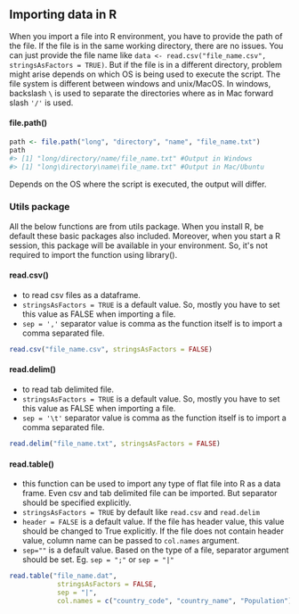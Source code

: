 
## Importing data in R

When you import a file into R environment, you have to provide the path of the file. If the file is in the same working directory, there are no issues. You can just provide the file name like `data <- read.csv("file_name.csv", stringsAsFactors = TRUE)`. But if the file is in a different directory, problem might arise depends on which OS is being used to execute the script. The file system is different between windows and unix/MacOS. In windows, backslash `\` is used to separate the directories where as in Mac forward slash `'/'` is used.

#### file.path()
``` r
path <- file.path("long", "directory", "name", "file_name.txt")
path
#> [1] "long/directory/name/file_name.txt" #Output in Windows
#> [1] "long\directory\name\file_name.txt" #Output in Mac/Ubuntu
```
Depends on the OS where the script is executed, the output will differ.

### Utils package
   All the below functions are from utils package. When you install R, be default these basic packages also included. Moreover, when you start a R session, this package will be available in your environment. So, it's not required to import the function using library().

####  read.csv()
   - to read csv files as a dataframe.
   - `stringsAsFactors = TRUE` is a default value. So, mostly you have to set this value as FALSE when importing a file.
   - `sep = ','` separator value is comma as the function itself is to import a comma separated file.
   ```r
   read.csv("file_name.csv", stringsAsFactors = FALSE)
   ```

#### read.delim()
- to read tab delimited file.
-  `stringsAsFactors = TRUE` is a default value. So, mostly you have to set this value as FALSE when importing a file.
- `sep = '\t'` separator value is comma as the function itself is to import a comma separated file.
```r
read.delim("file_name.txt", stringsAsFactors = FALSE)
```

#### read.table()
- this function can be used to import any type of flat file into R as a data frame. Even csv and tab delimited file can be imported. But separator should be specified explicitly.
- `stringsAsFactors = TRUE` by default like `read.csv` and `read.delim`
- `header = FALSE` is a default value. If the file has header value, this value should be changed to True explicitly. If the file does not contain header value, column name can be passed to `col.names` argument.
- `sep=""` is a default value. Based on the type of a file, separator argument should be set. Eg. `sep = ";"` or `sep = "|"`
```r
read.table("file_name.dat",
            stringsAsFactors = FALSE,
            sep = "|",
            col.names = c("country_code", "country_name", "Population"))
```
